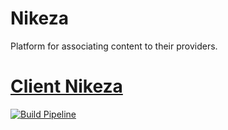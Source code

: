 # Nikeza

Platform for associating content to their providers.

# [Client Nikeza](https://github.com/Lambda-Cartel/Nikeza/tree/master/Client)

<a href="https://lambdacartel.visualstudio.com/Nikeza/_build">
<img src="https://lambdacartel.visualstudio.com/_apis/public/build/definitions/b1ffd400-fa75-4529-a3a9-dadf020b2150/1/badge" 
  alt="Build Pipeline"/>
</a>
